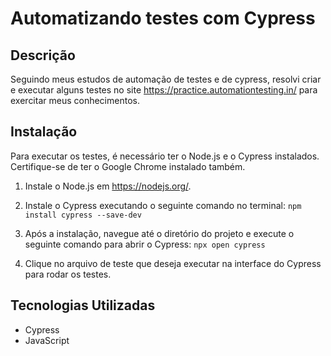  # Automatizando testes com Cypress

## Descrição

Seguindo meus estudos de automação de testes e de cypress, resolvi criar e executar alguns testes no site https://practice.automationtesting.in/ para exercitar meus conhecimentos.


## Instalação

Para executar os testes, é necessário ter o Node.js e o Cypress instalados. Certifique-se de ter o Google Chrome instalado também.

1. Instale o Node.js em https://nodejs.org/.

2. Instale o Cypress executando o seguinte comando no terminal:
    ```npm install cypress --save-dev```

3. Após a instalação, navegue até o diretório do projeto e execute o seguinte comando para abrir o Cypress: 
    ```npx open cypress```
4. Clique no arquivo de teste que deseja executar na interface do Cypress para rodar os testes.


## Tecnologias Utilizadas

* Cypress
* JavaScript

